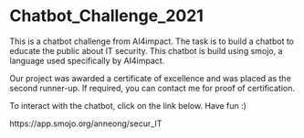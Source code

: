 # Chatbot_Challenge_2021

This is a chatbot challenge from AI4impact. The task is to build a chatbot to educate the public about IT security. This chatbot is build using smojo, a language used specifically by AI4impact. 

Our project was awarded a certificate of excellence and was placed as the second runner-up. If required, you can contact me for proof of certification. 

To interact with the chatbot, click on the link below. Have fun :)
<p> https://app.smojo.org/anneong/secur_IT </P>



